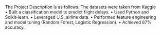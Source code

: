 The Project Description is as follows. The datasets were taken from Kaggle
•	Built a classification model to predict flight delays.
•	Used Python and Scikit-learn.
•	Leveraged U.S. airline data.
•	Performed feature engineering and model tuning (Random Forest, Logistic Regression).
•	Achieved 87% accuracy.




